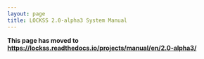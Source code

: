 ```yaml
---
layout: page
title: LOCKSS 2.0-alpha3 System Manual
---
```


**This page has moved to <https://lockss.readthedocs.io/projects/manual/en/2.0-alpha3/>**
